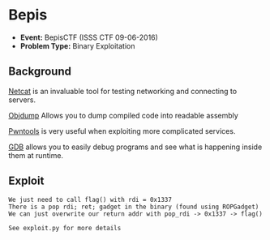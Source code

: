 # Bepis
* **Event:** BepisCTF (ISSS CTF 09-06-2016)
* **Problem Type:** Binary Exploitation

## Background
[Netcat](https://en.wikipedia.org/wiki/Netcat) is an invaluable tool for testing networking and connecting to servers.

[Objdump](https://linux.die.net/man/1/objdump) Allows you to dump compiled code into readable assembly

[Pwntools](https://github.com/arthaud/python3-pwntools) is very useful when exploiting more complicated services.

[GDB](http://man7.org/linux/man-pages/man1/gdb.1.html) allows you to easily debug programs and see what is happening inside them at runtime.

## Exploit
```
We just need to call flag() with rdi = 0x1337
There is a pop rdi; ret; gadget in the binary (found using ROPGadget)
We can just overwrite our return addr with pop_rdi -> 0x1337 -> flag()

See exploit.py for more details
```
